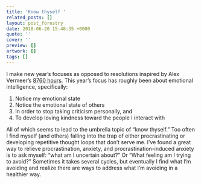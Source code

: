```yaml
---
title: 'Know thyself '
related_posts: []
layout: post_forestry
date: 2018-06-20 15:48:35 +0000
quote: ''
cover: ''
preview: []
artwork: []
tags: []
---
```

I make new year’s focuses as opposed to resolutions inspired by Alex Vermeer’s [8760 hours](https://alexvermeer.com/8760hours/). This year’s focus has roughly been about emotional intelligence, specifically:

1. Notice my emotional state
2. Notice the emotional state of others
3. In order to stop taking criticism personally, and
4. To develop loving kindness toward the people I interact with 

All of which seems to lead to the umbrella topic of “know thyself.” Too often I find myself (and others) falling into the trap of either procrastinating or developing repetitive thought loops that don’t serve me. I’ve found a great way to relieve procrastination, anxiety, and procrastination-induced anxiety is to ask myself: “what am I uncertain about?” Or “What feeling am I trying to avoid?” Sometimes it takes several cycles, but eventually I find what I’m avoiding and realize there are ways to address what I’m avoiding in a healthier way. 